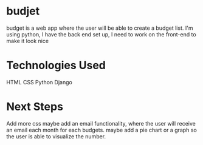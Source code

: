 # budjet
budget is a web app where the user will be able to create a budget list.
I'm using python, I have the back end set up,
I need to work on the front-end to make it look nice

# Technologies Used
HTML
CSS
Python
Django

# Next Steps
Add more css
maybe add an email functionality, where the user will receive an email each month for each budgets.
maybe add a pie chart or a graph so the user is able to visualize the number.
